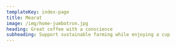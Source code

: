 ```yaml
---
templateKey: index-page
title: Mearat
image: /img/home-jumbotron.jpg
heading: Great coffee with a conscience
subheading: Support sustainable farming while enjoying a cup
---
```


